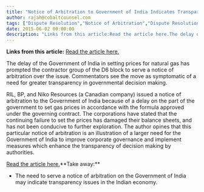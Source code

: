 ```yaml
---
title: "Notice of Arbitration to Government of India Indicates Transparency Issues"
author: rajah@cobaltcounsel.com
tags: ["Dispute Resolution","Notice of Arbitration","Dispute Resolution","Rajah"]
date: 2015-06-02 00:00:00
description: "Links from this article:Read the article here.The delay of the Government of India in setting prices for natural gas has prompted the contrac..."
---
```


**Links from this article:**
[Read the article here.](http://www.thehindubusinessline.com/companies/companies-seek-expert-help-to-ensure-corporate-governance-compliance/article6357435.ece?)

The delay of the Government of India in setting prices for natural gas has prompted the contractor group of the D6 block to serve a notice of arbitration over the issue. Commentators see the move as symptomatic of a need for greater transparency in governmental decision making.

RIL, BP, and Niko Resources (a Canadian company) issued a notice of arbitration to the Government of India because of a delay on the part of the government to set gas prices in accordance with the formula approved under the governing contract. The corporations have stated that the continuing failure to set the prices has damaged their balance sheets, and has not been conducive to further exploration. The author opines that this particular notice of arbitration is an illustration of a larger need for the Government of India to improve corporate governance and implement measures which enhance the transparency of decision making by authorities.

[Read the article here.](http://www.thehindubusinessline.com/companies/companies-seek-expert-help-to-ensure-corporate-governance-compliance/article6357435.ece?)**Take away:**
- The need to serve a notice of arbitration on the Government of India may indicate transparency issues in the Indian economy.